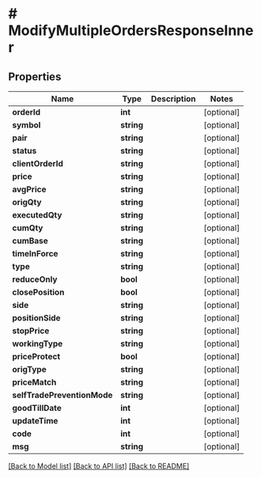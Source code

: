 # # ModifyMultipleOrdersResponseInner

## Properties

Name | Type | Description | Notes
------------ | ------------- | ------------- | -------------
**orderId** | **int** |  | [optional]
**symbol** | **string** |  | [optional]
**pair** | **string** |  | [optional]
**status** | **string** |  | [optional]
**clientOrderId** | **string** |  | [optional]
**price** | **string** |  | [optional]
**avgPrice** | **string** |  | [optional]
**origQty** | **string** |  | [optional]
**executedQty** | **string** |  | [optional]
**cumQty** | **string** |  | [optional]
**cumBase** | **string** |  | [optional]
**timeInForce** | **string** |  | [optional]
**type** | **string** |  | [optional]
**reduceOnly** | **bool** |  | [optional]
**closePosition** | **bool** |  | [optional]
**side** | **string** |  | [optional]
**positionSide** | **string** |  | [optional]
**stopPrice** | **string** |  | [optional]
**workingType** | **string** |  | [optional]
**priceProtect** | **bool** |  | [optional]
**origType** | **string** |  | [optional]
**priceMatch** | **string** |  | [optional]
**selfTradePreventionMode** | **string** |  | [optional]
**goodTillDate** | **int** |  | [optional]
**updateTime** | **int** |  | [optional]
**code** | **int** |  | [optional]
**msg** | **string** |  | [optional]

[[Back to Model list]](../../README.md#models) [[Back to API list]](../../README.md#endpoints) [[Back to README]](../../README.md)
